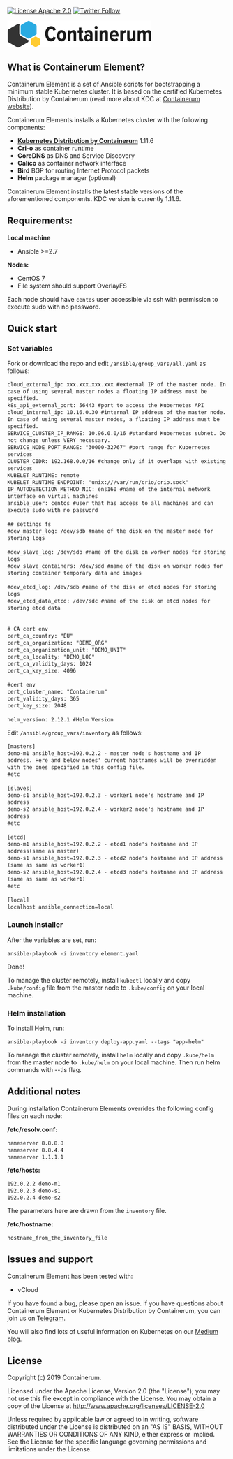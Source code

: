 [![License Apache 2.0](https://img.shields.io/github/license/containerum/element.svg)](https://github.com/containerum/element/blob/master/LICENSE)
[![Twitter Follow](https://img.shields.io/twitter/follow/containerumcom.svg?style=social&label=Follow)](https://twitter.com/Containerumcom)

![Containerum logo](logo.svg)
## What is Containerum Element?
Containerum Element is a set of Ansible scripts for bootstrapping a minimum stable Kubernetes cluster. It is based on the certified Kubernetes Distribution by Containerum (read more about KDC at [Containerum website](https://en.containerum.com)).

Containerum Elements installs a Kubernetes cluster with the following components:
 - **[Kubernetes Distribution by Containerum](https://en.containerum.com)** 1.11.6
 - **Cri-o** as container runtime
 - **CoreDNS** as DNS and Service Discovery
 - **Calico** as container network interface
 - **Bird** BGP for routing Internet Protocol packets
 - **Helm** package manager (optional)


Containerum Element installs the latest stable versions of the aforementioned components. KDC version is currently 1.11.6.

## Requirements:
**Local machine**
- Ansible >=2.7

**Nodes:**
- CentOS 7
- File system should support OverlayFS

Each node should have `centos` user accessible via ssh with permission to execute sudo with no password.

## Quick start
### Set variables

Fork or download the repo and edit ```/ansible/group_vars/all.yaml``` as follows:
```
cloud_external_ip: xxx.xxx.xxx.xxx #external IP of the master node. In case of using several master nodes a floating IP address must be specified.
k8s_api_external_port: 56443 #port to access the Kubernetes API
cloud_internal_ip: 10.16.0.30 #internal IP address of the master node. In case of using several master nodes, a floating IP address must be specified.
SERVICE_CLUSTER_IP_RANGE: 10.96.0.0/16 #standard Kubernetes subnet. Do not change unless VERY necessary.
SERVICE_NODE_PORT_RANGE: "30000-32767" #port range for Kubernetes services
CLUSTER_CIDR: 192.168.0.0/16 #change only if it overlaps with existing services
KUBELET_RUNTIME: remote
KUBELET_RUNTIME_ENDPOINT: "unix:///var/run/crio/crio.sock"
IP_AUTODETECTION_METHOD_NIC: ens160 #name of the internal network interface on virtual machines
ansible_user: centos #user that has access to all machines and can execute sudo with no password

## settings fs
#dev_master_log: /dev/sdb #name of the disk on the master node for storing logs

#dev_slave_log: /dev/sdb #name of the disk on worker nodes for storing logs
#dev_slave_containers: /dev/sdd #name of the disk on worker nodes for storing container temporary data and images

#dev_etcd_log: /dev/sdb #name of the disk on etcd nodes for storing logs
#dev_etcd_data_etcd: /dev/sdc #name of the disk on etcd nodes for storing etcd data


# CA cert env
cert_ca_country: "EU"
cert_ca_organization: "DEMO_ORG"
cert_ca_organization_unit: "DEMO_UNIT"
cert_ca_locality: "DEMO_LOC"
cert_ca_validity_days: 1024
cert_ca_key_size: 4096

#cert env
cert_cluster_name: "Containerum"
cert_validity_days: 365
cert_key_size: 2048

helm_version: 2.12.1 #Helm Version

```


Edit ```/ansible/group_vars/inventory``` as follows:
```
[masters]
demo-m1 ansible_host=192.0.2.2 - master node's hostname and IP address. Here and below nodes' current hostnames will be overridden with the ones specified in this config file.
#etc

[slaves]
demo-s1 ansible_host=192.0.2.3 - worker1 node's hostname and IP address
demo-s2 ansible_host=192.0.2.4 - worker2 node's hostname and IP address
#etc

[etcd]
demo-m1 ansible_host=192.0.2.2 - etcd1 node's hostname and IP address(same as master)
demo-s1 ansible_host=192.0.2.3 - etcd2 node's hostname and IP address (same as same as worker1)
demo-s2 ansible_host=192.0.2.4 - etcd3 node's hostname and IP address (same as same as worker1)
#etc

[local]
localhost ansible_connection=local
```
### Launch installer
After the variables are set, run:

```
ansible-playbook -i inventory element.yaml
```
Done!

To manage the cluster remotely, install ```kubectl``` locally and copy ```.kube/config``` file from the master node to ```.kube/config``` on your local machine.

### Helm installation
To install Helm, run:

```
ansible-playbook -i inventory deploy-app.yaml --tags "app-helm"
```
To manage the cluster remotely, install ```helm``` locally and copy ```.kube/helm``` from the master node to ```.kube/helm``` on your local machine. Then run helm commands with --tls flag.

## Additional notes
During installation Containerum Elements overrides the following config files on each node:

**/etc/resolv.conf:**

```
nameserver 8.8.8.8
nameserver 8.8.4.4
nameserver 1.1.1.1
```

**/etc/hosts:**
```
192.0.2.2 demo-m1
192.0.2.3 demo-s1
192.0.2.4 demo-s2
```
The parameters here are drawn from the ```inventory``` file.

**/etc/hostname:**
```
hostname_from_the_inventory_file
```

## Issues and support
Containerum Element has been tested with:
 - vCloud

If you have found a bug, please open an issue. If you have questions about Containerum Element or Kubernetes Distribution by Containerum, you can join us on [Telegram](https://t.me/containerum).

You will also find lots of useful information on Kubernetes on our [Medium blog](medium.com/containerum).


## License
Copyright (c) 2019 Containerum.

Licensed under the Apache License, Version 2.0 (the "License"); you may not use this file except in compliance with the License. You may obtain a copy of the License at http://www.apache.org/licenses/LICENSE-2.0

Unless required by applicable law or agreed to in writing, software distributed under the License is distributed on an "AS IS" BASIS, WITHOUT WARRANTIES OR CONDITIONS OF ANY KIND, either express or implied. See the License for the specific language governing permissions and limitations under the License.